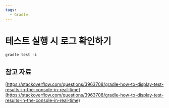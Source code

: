 ```yaml
---
tags:
  - Gradle
---
```

# 테스트 실행 시 로그 확인하기

```groovy
gradle test -i
```

## 참고 자료

[https://stackoverflow.com/questions/3963708/gradle-how-to-display-test-results-in-the-console-in-real-time](https://stackoverflow.com/questions/3963708/gradle-how-to-display-test-results-in-the-console-in-real-time)